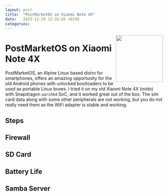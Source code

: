 ```yaml
---
layout: post
title:  "PostMarketOS on Xiaomi Note 4X"
date:   2023-12-29 12:32:45 +0330
categories:
---
```

<img align="right" width="150" src="https://upload.wikimedia.org/wikipedia/commons/thumb/a/a6/PostmarketOS_logo.svg/2048px-PostmarketOS_logo.svg.png">

# PostMarketOS on Xiaomi Note 4X
PostMarketOS, an Alpine Linux based distro for smartphones, offers an amazing opportunity for the old Android phones with unlocked bootloaders to be used as portable Linux boxes.
I tried it on my old Xiaomi Note 4X (mido) with Snapdragon `aarch64` SoC, and it worked great out of the box. The sim card data along with some other peripherals are not working, but you do not really need them as the WiFi adapter is stable and working.

## Steps

## Firewall

## SD Card

## Battery Life

## Samba Server
